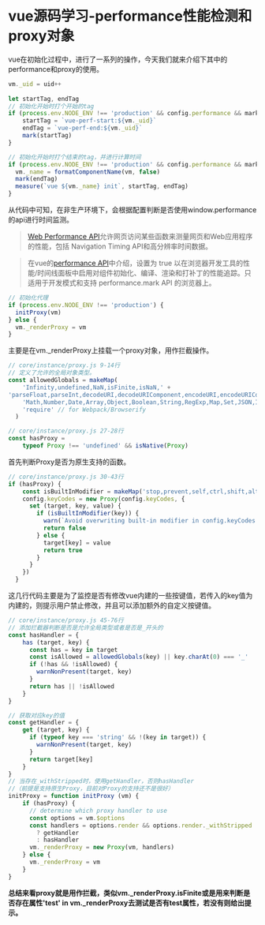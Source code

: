 # vue源码学习-performance性能检测和proxy对象

vue在初始化过程中，进行了一系列的操作，今天我们就来介绍下其中的performance和proxy的使用。

```javascript
vm._uid = uid++
    
let startTag, endTag
// 初始化开始时打个开始的tag
if (process.env.NODE_ENV !== 'production' && config.performance && mark) {
    startTag = `vue-perf-start:${vm._uid}`
    endTag = `vue-perf-end:${vm._uid}`
    mark(startTag)
}

// 初始化开始时打个结束的tag，并进行计算时间
if (process.env.NODE_ENV !== 'production' && config.performance && mark) {
  vm._name = formatComponentName(vm, false)
  mark(endTag)
  measure(`vue ${vm._name} init`, startTag, endTag)
}
```
从代码中可知，在非生产环境下，会根据配置判断是否使用window.performance的api进行时间监测。
> [Web Performance API](https://developer.mozilla.org/en-US/docs/Web/API/Performance)允许网页访问某些函数来测量网页和Web应用程序的性能，包括 Navigation Timing API和高分辨率时间数据。

> 在vue的[performance API](https://cn.vuejs.org/v2/api/#performance)中介绍，设置为 true 以在浏览器开发工具的性能/时间线面板中启用对组件初始化、编译、渲染和打补丁的性能追踪。只适用于开发模式和支持 performance.mark API 的浏览器上。


```javascript
// 初始化代理
if (process.env.NODE_ENV !== 'production') {
  initProxy(vm)
} else {
  vm._renderProxy = vm
}
```
主要是在vm._renderProxy上挂载一个proxy对象，用作拦截操作。

```javascript
// core/instance/proxy.js 9-14行
// 定义了允许的全局对象类型。
const allowedGlobals = makeMap(
    'Infinity,undefined,NaN,isFinite,isNaN,' +
'parseFloat,parseInt,decodeURI,decodeURIComponent,encodeURI,encodeURIComponent,' +
    'Math,Number,Date,Array,Object,Boolean,String,RegExp,Map,Set,JSON,Intl,' +
    'require' // for Webpack/Browserify
  )
```


```javascript
// core/instance/proxy.js 27-28行
const hasProxy =
    typeof Proxy !== 'undefined' && isNative(Proxy)
```

首先判断Proxy是否为原生支持的函数。


```javascript
// core/instance/proxy.js 30-43行
if (hasProxy) {
    const isBuiltInModifier = makeMap('stop,prevent,self,ctrl,shift,alt,meta,exact')
    config.keyCodes = new Proxy(config.keyCodes, {
      set (target, key, value) {
        if (isBuiltInModifier(key)) {
          warn(`Avoid overwriting built-in modifier in config.keyCodes: .${key}`)
          return false
        } else {
          target[key] = value
          return true
        }
      }
    })
  }
```
这几行代码主要是为了监控是否有修改vue内建的一些按键值，若传入的key值为内建的，则提示用户禁止修改，并且可以添加额外的自定义按键值。


```javascript
// core/instance/proxy.js 45-76行
// 添加拦截器判断是否是允许全局类型或者是否是_开头的
const hasHandler = {
    has (target, key) {
      const has = key in target
      const isAllowed = allowedGlobals(key) || key.charAt(0) === '_'
      if (!has && !isAllowed) {
        warnNonPresent(target, key)
      }
      return has || !isAllowed
    }
}

// 获取对应key的值
const getHandler = {
    get (target, key) {
      if (typeof key === 'string' && !(key in target)) {
        warnNonPresent(target, key)
      }
      return target[key]
    }
}
// 当存在_withStripped时，使用getHandler，否则hasHandler
//（前提是支持原生Proxy，目前对Proxy的支持还不是很好）
initProxy = function initProxy (vm) {
    if (hasProxy) {
      // determine which proxy handler to use
      const options = vm.$options
      const handlers = options.render && options.render._withStripped
        ? getHandler
        : hasHandler
      vm._renderProxy = new Proxy(vm, handlers)
    } else {
      vm._renderProxy = vm
    }
}
```

**总结来看proxy就是用作拦截，类似vm._renderProxy.isFinite或是用来判断是否存在属性'test' in vm._renderProxy去测试是否有test属性，若没有则给出提示。**

